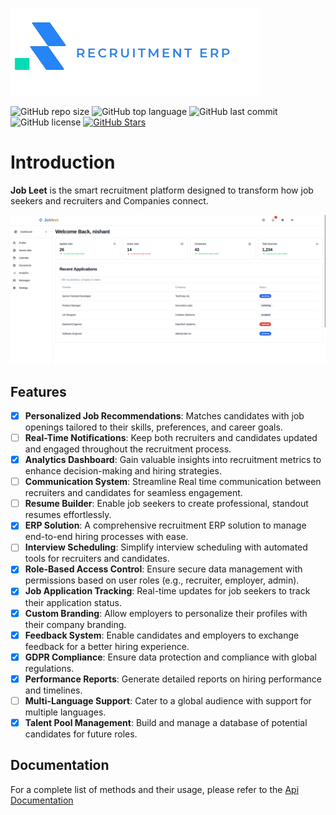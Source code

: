 
![logo](docs/assets/logo.png)


![GitHub repo size](https://img.shields.io/github/repo-size/nixhantb/Job-Leet-core-recruitment-agency?style=flat-square)
![GitHub top language](https://img.shields.io/github/languages/top/nixhantb/Job-Leet-core-recruitment-agency?color=orange&style=flat-square)
![GitHub last commit](https://img.shields.io/github/last-commit/nixhantb/Job-Leet-core-recruitment-agency?color=success&style=flat-square)
![GitHub license](https://img.shields.io/badge/license-GPL%20%2B%20CE-FFFF00?style=flat-square)
[![GitHub Stars](https://img.shields.io/github/stars/nixhantb/Job-Leet-core-recruitment-agency?label=GitHub%20stars&style=social)](https://github.com/nixhantb/Job-Leet-core-recruitment-agency/stargazers/)

# Introduction

**Job Leet** is the smart recruitment platform designed to transform how job seekers and recruiters and Companies connect.  


![logo](docs/assets/dashboard.png)
## **Features**


- [x] **Personalized Job Recommendations**: Matches candidates with job openings tailored to their skills, preferences, and career goals.
- [ ] **Real-Time Notifications**: Keep both recruiters and candidates updated and engaged throughout the recruitment process.
- [x] **Analytics Dashboard**: Gain valuable insights into recruitment metrics to enhance decision-making and hiring strategies.
- [ ] **Communication System**: Streamline Real time communication between recruiters and candidates for seamless engagement.
- [ ] **Resume Builder**: Enable job seekers to create professional, standout resumes effortlessly.
- [x] **ERP Solution**: A comprehensive recruitment ERP solution to manage end-to-end hiring processes with ease.
- [ ] **Interview Scheduling**: Simplify interview scheduling with automated tools for recruiters and candidates.
- [x] **Role-Based Access Control**: Ensure secure data management with permissions based on user roles (e.g., recruiter, employer, admin).
- [x] **Job Application Tracking**: Real-time updates for job seekers to track their application status.
- [x] **Custom Branding**: Allow employers to personalize their profiles with their company branding.
- [x] **Feedback System**: Enable candidates and employers to exchange feedback for a better hiring experience.
- [x] **GDPR Compliance**: Ensure data protection and compliance with global regulations.
- [x] **Performance Reports**: Generate detailed reports on hiring performance and timelines.
- [ ] **Multi-Language Support**: Cater to a global audience with support for multiple languages.
- [x] **Talent Pool Management**: Build and manage a database of potential candidates for future roles.

## Documentation

For a complete list of methods and their usage, please refer to the [Api Documentation](https://nixhantb.github.io/Job-Leet-core-recruitment-agency/)